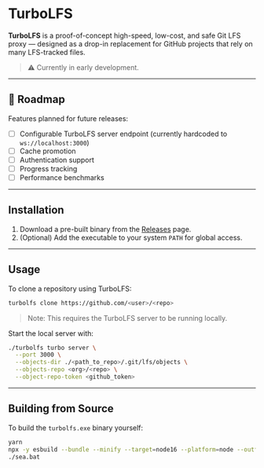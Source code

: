 # TurboLFS

**TurboLFS** is a proof-of-concept high-speed, low-cost, and safe Git LFS proxy — designed as a drop-in replacement for GitHub projects that rely on many LFS-tracked files.

> ⚠️ Currently in early development.

---

## 🚧 Roadmap

Features planned for future releases:

* [ ] Configurable TurboLFS server endpoint (currently hardcoded to `ws://localhost:3000`)
* [ ] Cache promotion
* [ ] Authentication support
* [ ] Progress tracking
* [ ] Performance benchmarks

---

## Installation

1. Download a pre-built binary from the [Releases](#) page.
2. (Optional) Add the executable to your system `PATH` for global access.

---

## Usage

To clone a repository using TurboLFS:

```bash
turbolfs clone https://github.com/<user>/<repo>
```

> Note: This requires the TurboLFS server to be running locally.

Start the local server with:

```bash
./turbolfs turbo server \
  --port 3000 \
  --objects-dir ./<path_to_repo>/.git/lfs/objects \
  --objects-repo <org>/<repo> \
  --object-repo-token <github_token>
```

---

## Building from Source

To build the `turbolfs.exe` binary yourself:

```bash
yarn
npx -y esbuild --bundle --minify --target=node16 --platform=node --outfile=turbolfs_dist.js ./src/index.js
./sea.bat
```
